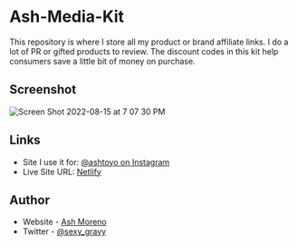# Ash-Media-Kit

This repository is where I store all my product or brand affiliate links. 
I do a lot of PR or gifted products to review. The discount codes in this kit help consumers save a little bit of money on purchase. 

## Screenshot

![Screen Shot 2022-08-15 at 7 07 30 PM](https://user-images.githubusercontent.com/89284873/184756672-a1674472-370e-4aa1-8bc7-c668f573b571.png)

## Links

- Site I use it for: [@ashtoyo on Instagram](https://www.instagram.com/ashtoyo/)
- Live Site URL: [Netlify](https://ashtoyo-media-kit.netlify.app)

## Author

- Website - [Ash Moreno](https://www.ashmoreno.dev)
- Twitter - [@sexy_gravy](https://twitter.com/sexy_gravy)


